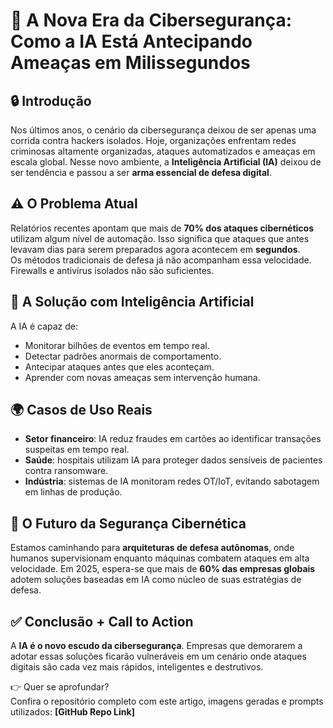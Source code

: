 # 🚀 A Nova Era da Cibersegurança: Como a IA Está Antecipando Ameaças em Milissegundos

## 🔒 Introdução
Nos últimos anos, o cenário da cibersegurança deixou de ser apenas uma corrida contra hackers isolados. Hoje, organizações enfrentam redes criminosas altamente organizadas, ataques automatizados e ameaças em escala global. Nesse novo ambiente, a **Inteligência Artificial (IA)** deixou de ser tendência e passou a ser **arma essencial de defesa digital**.

## ⚠️ O Problema Atual
Relatórios recentes apontam que mais de **70% dos ataques cibernéticos** utilizam algum nível de automação. Isso significa que ataques que antes levavam dias para serem preparados agora acontecem em **segundos**.  
Os métodos tradicionais de defesa já não acompanham essa velocidade. Firewalls e antivírus isolados não são suficientes.

## 🤖 A Solução com Inteligência Artificial
A IA é capaz de:
- Monitorar bilhões de eventos em tempo real.  
- Detectar padrões anormais de comportamento.  
- Antecipar ataques antes que eles aconteçam.  
- Aprender com novas ameaças sem intervenção humana.

## 🌍 Casos de Uso Reais
- **Setor financeiro**: IA reduz fraudes em cartões ao identificar transações suspeitas em tempo real.  
- **Saúde**: hospitais utilizam IA para proteger dados sensíveis de pacientes contra ransomware.  
- **Indústria**: sistemas de IA monitoram redes OT/IoT, evitando sabotagem em linhas de produção.

## 🔮 O Futuro da Segurança Cibernética
Estamos caminhando para **arquiteturas de defesa autônomas**, onde humanos supervisionam enquanto máquinas combatem ataques em alta velocidade. Em 2025, espera-se que mais de **60% das empresas globais** adotem soluções baseadas em IA como núcleo de suas estratégias de defesa.

## ✅ Conclusão + Call to Action
A **IA é o novo escudo da cibersegurança**. Empresas que demorarem a adotar essas soluções ficarão vulneráveis em um cenário onde ataques digitais são cada vez mais rápidos, inteligentes e destrutivos.

👉 Quer se aprofundar?  
Confira o repositório completo com este artigo, imagens geradas e prompts utilizados: **[GitHub Repo Link]**
